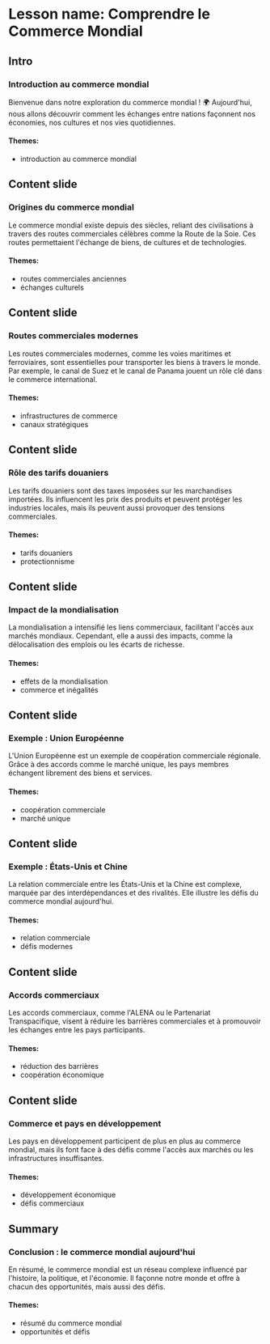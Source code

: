# Lesson name: Comprendre le Commerce Mondial

## Intro

### Introduction au commerce mondial

Bienvenue dans notre exploration du commerce mondial ! 🌍 Aujourd'hui, nous allons découvrir comment les échanges entre nations façonnent nos économies, nos cultures et nos vies quotidiennes.

#### **Themes:**
- introduction au commerce mondial

## Content slide

### Origines du commerce mondial

Le commerce mondial existe depuis des siècles, reliant des civilisations à travers des routes commerciales célèbres comme la Route de la Soie. Ces routes permettaient l'échange de biens, de cultures et de technologies.

#### **Themes:**
- routes commerciales anciennes
- échanges culturels

## Content slide

### Routes commerciales modernes

Les routes commerciales modernes, comme les voies maritimes et ferroviaires, sont essentielles pour transporter les biens à travers le monde. Par exemple, le canal de Suez et le canal de Panama jouent un rôle clé dans le commerce international.

#### **Themes:**
- infrastructures de commerce
- canaux stratégiques

## Content slide

### Rôle des tarifs douaniers

Les tarifs douaniers sont des taxes imposées sur les marchandises importées. Ils influencent les prix des produits et peuvent protéger les industries locales, mais ils peuvent aussi provoquer des tensions commerciales.

#### **Themes:**
- tarifs douaniers
- protectionnisme

## Content slide

### Impact de la mondialisation

La mondialisation a intensifié les liens commerciaux, facilitant l'accès aux marchés mondiaux. Cependant, elle a aussi des impacts, comme la délocalisation des emplois ou les écarts de richesse.

#### **Themes:**
- effets de la mondialisation
- commerce et inégalités

## Content slide

### Exemple : Union Européenne

L'Union Européenne est un exemple de coopération commerciale régionale. Grâce à des accords comme le marché unique, les pays membres échangent librement des biens et services.

#### **Themes:**
- coopération commerciale
- marché unique

## Content slide

### Exemple : États-Unis et Chine

La relation commerciale entre les États-Unis et la Chine est complexe, marquée par des interdépendances et des rivalités. Elle illustre les défis du commerce mondial aujourd'hui.

#### **Themes:**
- relation commerciale
- défis modernes

## Content slide

### Accords commerciaux

Les accords commerciaux, comme l'ALENA ou le Partenariat Transpacifique, visent à réduire les barrières commerciales et à promouvoir les échanges entre les pays participants.

#### **Themes:**
- réduction des barrières
- coopération économique

## Content slide

### Commerce et pays en développement

Les pays en développement participent de plus en plus au commerce mondial, mais ils font face à des défis comme l'accès aux marchés ou les infrastructures insuffisantes.

#### **Themes:**
- développement économique
- défis commerciaux

## Summary

### Conclusion : le commerce mondial aujourd'hui

En résumé, le commerce mondial est un réseau complexe influencé par l'histoire, la politique, et l'économie. Il façonne notre monde et offre à chacun des opportunités, mais aussi des défis.

#### **Themes:**
- résumé du commerce mondial
- opportunités et défis
